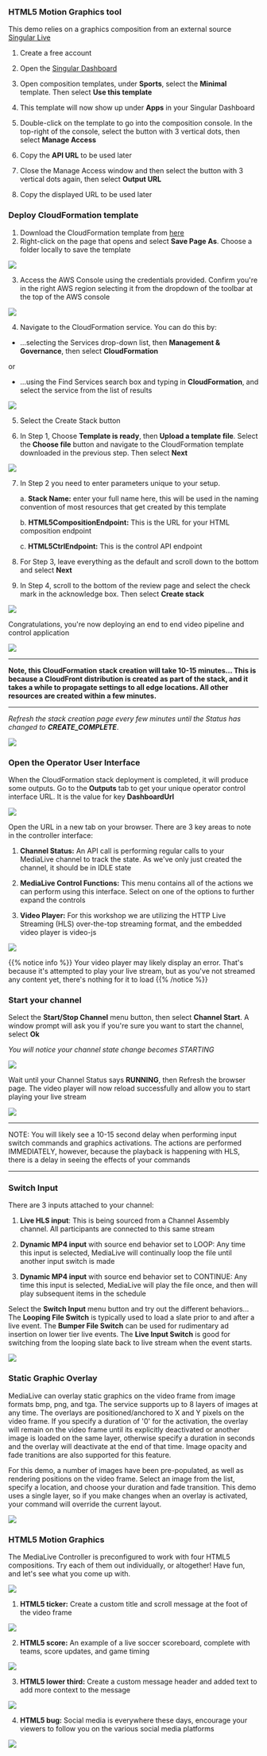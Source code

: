 ### HTML5 Motion Graphics tool

This demo relies on a graphics composition from an external source [Singular Live](https://singular.live)

1. Create a free account

2. Open the [Singular Dashboard](https://app.singular.live/dashboard)

3. Open composition templates, under **Sports**, select the **Minimal** template. Then select **Use this template**

4. This template will now show up under **Apps** in your Singular Dashboard

5. Double-click on the template to go into the composition console. In the top-right of the console, select the button with 3 vertical dots, then select **Manage Access**

6. Copy the **API URL** to be used later

7. Close the Manage Access window and then select the button with 3 vertical dots again, then select **Output URL**

8. Copy the displayed URL to be used later

### Deploy CloudFormation template

1. Download the CloudFormation template from [here](https://raw.githubusercontent.com/scunning1987/medialive_single_channel_controller/main/medialive_single_channel_controller.yaml)
2. Right-click on the page that opens and select **Save Page As**. Choose a folder locally to save the template

![](images/cloudformation-template-save.png?width=50pc&classes=border,shadow)

3. Access the AWS Console using the credentials provided. Confirm you're in the right AWS region selecting it from the dropdown of the toolbar at the top of the AWS console

![](images/region.png?width=20pc&classes=border,shadow)

4. Navigate to the CloudFormation service. You can do this by:

- ...selecting the Services drop-down list, then **Management & Governance**, then select **CloudFormation**

or

- ...using the Find Services search box and typing in **CloudFormation**, and select the service from the list of results

![](images/navigate-to-cloudformation.png?width=50pc&classes=border,shadow)

5. Select the Create Stack button

6. In Step 1, Choose **Template is ready**, then **Upload a template file**. Select the **Choose file** button and navigate to the CloudFormation template downloaded in the previous step. Then select **Next**

![](images/cf-create-stack-1.png?width=50pc&classes=border,shadow)

7. In Step 2 you need to enter parameters unique to your setup.

   a. **Stack Name:** enter your full name here, this will be used in the naming convention of most resources that get created by this template

   b. **HTML5CompositionEndpoint:** This is the URL for your HTML composition endpoint

   c. **HTML5CtrlEndpoint:** This is the control API endpoint

8. For Step 3, leave everything as the default and scroll down to the bottom and select **Next**

9. In Step 4, scroll to the bottom of the review page and select the check mark in the acknowledge box. Then select **Create stack**

![](images/cf-create-stack-2.png?width=50pc&classes=border,shadow)

Congratulations, you're now deploying an end to end video pipeline and control application

![](images/cf-create-stack-3.png?width=40pc&classes=border,shadow)

---

**Note, this CloudFormation stack creation will take 10-15 minutes... This is because a CloudFront distribution is created as part of the stack, and it takes a while to propagate settings to all edge locations. All other resources are created within a few minutes.**

---

*Refresh the stack creation page every few minutes until the Status has changed to **CREATE_COMPLETE***.

![](images/cf-create-stack-4.png?width=40pc&classes=border,shadow)

### Open the Operator User Interface
When the CloudFormation stack deployment is completed, it will produce some outputs. Go to the **Outputs** tab to get your unique operator control interface URL. It is the value for key **DashboardUrl**

![](images/cf-create-stack-5.png?width=60pc&classes=border,shadow)

Open the URL in a new tab on your browser. There are 3 key areas to note in the controller interface:

1. **Channel Status:** An API call is performing regular calls to your MediaLive channel to track the state. As we've only just created the channel, it should be in IDLE state

2. **MediaLive Control Functions:** This menu contains all of the actions we can perform using this interface. Select on one of the options to further expand the controls

3. **Video Player:** For this workshop we are utilizing the HTTP Live Streaming (HLS) over-the-top streaming format, and the embedded video player is video-js

![](images/medialive-controller-1.png?width=60pc&classes=border,shadow)

{{% notice info %}}
Your video player may likely display an error. That's because it's attempted to play your live stream, but as you've not streamed any content yet, there's nothing for it to load
{{% /notice %}}

### Start your channel

Select the **Start/Stop Channel** menu button, then select **Channel Start**. A window prompt will ask you if you're sure you want to start the channel, select **Ok**

*You will notice your channel state change becomes STARTING*

![](images/medialive-controller-2.png?width=20pc&classes=border,shadow)

Wait until your Channel Status says **RUNNING**, then Refresh the browser page. The video player will now reload successfully and allow you to start playing your live stream

![](images/medialive-controller-3.png?width=60pc&classes=border,shadow)

---

NOTE: You will likely see a 10-15 second delay when performing input switch commands and graphics activations. The actions are performed IMMEDIATELY, however, because the playback is happening with HLS, there is a delay in seeing the effects of your commands

---

### Switch Input

There are 3 inputs attached to your channel:

1. **Live HLS input**: This is being sourced from a Channel Assembly channel. All participants are connected to this same stream

2. **Dynamic MP4 input** with source end behavior set to LOOP: Any time this input is selected, MediaLive will continually loop the file until another input switch is made

3. **Dynamic MP4 input** with source end behavior set to CONTINUE: Any time this input is selected, MediaLive will play the file once, and then will play subsequent items in the schedule

Select the **Switch Input** menu button and try out the different behaviors... The **Looping File Switch** is typically used to load a slate prior to and after a live event. The **Bumper File Switch** can be used for rudimentary ad insertion on lower tier live events. The **Live Input Switch** is good for switching from the looping slate back to live stream when the event starts.

![](images/medialive-controller-4.png?width=60pc&classes=border,shadow)

### Static Graphic Overlay

MediaLive can overlay static graphics on the video frame from image formats bmp, png, and tga. The service supports up to 8 layers of images at any time. The overlays are positioned/anchored to X and Y pixels on the video frame. If you specify a duration of '0' for the activation, the overlay will remain on the video frame until its explicitly deactivated or another image is loaded on the same layer, otherwise specify a duration in seconds and the overlay will deactivate at the end of that time. Image opacity and fade tranitions are also supported for this feature.

For this demo, a number of images have been pre-populated, as well as rendering positions on the video frame. Select an image from the list, specify a location, and choose your duration and fade transition. This demo uses a single layer, so if you make changes when an overlay is activated, your command will override the current layout.

![](images/medialive-controller-staticgfx.png?width=60pc&classes=border,shadow)

### HTML5 Motion Graphics

The MediaLive Controller is preconfigured to work with four HTML5 compositions. Try each of them out individually, or altogether! Have fun, and let's see what you come up with.

![](images/medialive-controller-5.png?width=30pc&classes=border,shadow)

1. **HTML5 ticker:** Create a custom title and scroll message at the foot of the video frame

![](images/medialive-controller-html5-1.png?width=30pc&classes=border,shadow)

2. **HTML5 score:** An example of a live soccer scoreboard, complete with teams, score updates, and game timing

![](images/medialive-controller-html5-2.png?width=30pc&classes=border,shadow)

3. **HTML5 lower third:** Create a custom message header and added text to add more context to the message

![](images/medialive-controller-html5-3.png?width=30pc&classes=border,shadow)

4. **HTML5 bug:** Social media is everywhere these days, encourage your viewers to follow you on the various social media platforms

![](images/medialive-controller-html5-4.png?width=30pc&classes=border,shadow)


